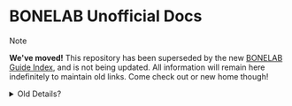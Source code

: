 # BONELAB Unofficial Docs

> [!NOTE]
> **We've moved!**
> This repository has been superseded by the new [BONELAB Guide Index](https://lava-pals.github.io/bl-guide-index), and is not being updated. All information will remain here indefinitely to maintain old links. Come check out or new home though!

<details>
<summary>Old Details?</summary>

This repository holds the source code for the [BONELAB Unofficial Docs](https://lava-pals.github.io/bl-unofficial-docs/), a community-managed knowledge base for creating SDK mods.

## Contributing

If you're unsure about the process for contributing on GitHub, [check out this guide](https://docs.github.com/en/pull-requests/collaborating-with-pull-requests/proposing-changes-to-your-work-with-pull-requests/about-pull-requests) for information about creating pull requests.

Furthermore, if you're unsure about formatting, you can use [GitHub's guidelines](https://docs.github.com/en/contributing) to contribute to their documentation as a reference point. It contains good practices, style guides and more.

## Previewing Locally

[Quartz](https://quartz.jzhao.xyz) requires at least [Node v18.14](https://nodejs.org/en) and npm v9.3.1 to function correctly. Please make sure you have this installed on your machine before continuing.

Then, in your terminal of choice, enter the following commands line by line to initialise everything:

```sh
git clone https://github.com/Lava-Pals/bl-unofficial-docs.git
cd bl-unofficial-docs
npm i
npx quartz create
```

Once you've done that, run this command:

```sh
npx quartz build --serve
```

This will start a local web server to run your Quartz on your computer. Open a web browser and visit http://localhost:8080/ to view it.

For more information, see the [Quartz documentation](https://quartz.jzhao.xyz).

</details>